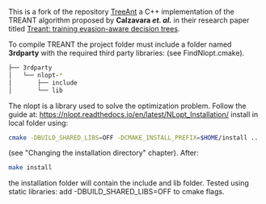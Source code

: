 This is a fork of the repository [TreeAnt](https://bitbucket.org/dav_gir/treeant/src/master/) a C++ implementation of the TREANT algorithm proposed by **Calzavara *et. al.*** in their research paper titled [Treant: training evasion-aware decision trees](https://dl.acm.org/doi/10.1007/s10618-020-00694-9).

To compile TREANT the project folder must include a folder named **3rdparty** with the required third party libraries:
(see FindNlopt.cmake).

```bash
├── 3rdparty
│   └── nlopt-*
│       ├── include
│       └── lib
```

The nlopt is a library used to solve the optimization problem.
Follow the guide at:
https://nlopt.readthedocs.io/en/latest/NLopt_Installation/
install in local folder using:

```bash
cmake -DBUILD_SHARED_LIBS=OFF -DCMAKE_INSTALL_PREFIX=$HOME/install ..
```

(see "Changing the installation directory" chapter).
After:
```bash
make install
```
the installation folder will contain the include and lib folder.
Tested using static libraries: add -DBUILD_SHARED_LIBS=OFF to cmake flags.
